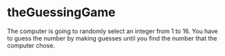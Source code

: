 # theGuessingGame
The computer is going to randomly select an integer from 1 to 16. You have to guess the number by making guesses until you find the number that the computer chose.
